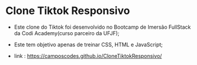 # Clone Tiktok Responsivo

-   Este clone do Tiktok foi desenvolvido no Bootcamp de Imersão FullStack da Codi Academy(curso parceiro da UFJF);

-   Este tem objetivo apenas de treinar CSS, HTML e JavaScript;

-   link : https://camposcodes.github.io/CloneTiktokResponsivo/
